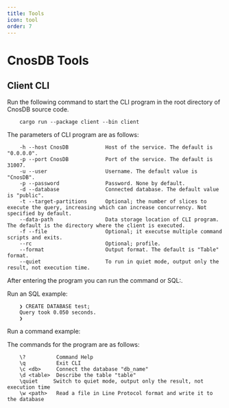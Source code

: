 ```yaml
---
title: Tools
icon: tool
order: 7
---
```


# CnosDB Tools

## Client CLI

Run the following command to start the CLI program in the root directory of CnosDB source code.

```
    cargo run --package client --bin client
```

The parameters of CLI program are as follows:

```
    -h --host CnosDB            Host of the service. The default is "0.0.0.0".
    -p --port CnosDB            Port of the service. The default is 31007.
    -u --user                   Username. The default value is "CnosDB".
    -p --password               Password. None by default.
    -d --database               Connected database. The default value is "public".
    -t --target-partitions      Optional; the number of slices to execute the query, increasing which can increase concurrency. Not specified by default.
    --data-path                 Data storage location of CLI program. The default is the directory where the client is executed.
    -f --file                   Optional; it executse multiple command scripts and exits.
    --rc                        Optional; profile.
    --format                    Output format. The default is "Table" format.
    --quiet                     To run in quiet mode, output only the result, not execution time.
 ```

After entering the program you can run the command or SQL:.

Run an SQL example:

```
    ❯ CREATE DATABASE test;
    Query took 0.050 seconds.
    ❯
```

Run a command example:

The commands for the program are as follows:
```
    \?          Command Help
    \q          Exit CLI
    \c <db>     Connect the database "db_name"
    \d <table>  Describe the table "table"
    \quiet     Switch to quiet mode, output only the result, not execution time
    \w <path>   Read a file in Line Protocol format and write it to the database
 ```